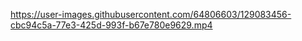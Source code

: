 

https://user-images.githubusercontent.com/64806603/129083456-cbc94c5a-77e3-425d-993f-b67e780e9629.mp4

